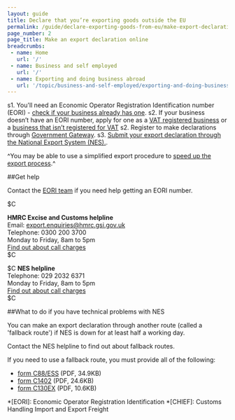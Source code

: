```yaml
---
layout: guide
title: Declare that you’re exporting goods outside the EU
permalink: /guide/declare-exporting-goods-from-eu/make-export-declaration-online.html
page_number: 2
page_title: Make an export declaration online
breadcrumbs:
 - name: Home
   url: '/'
 - name: Business and self employed
   url: '/'
 - name: Exporting and doing business abroad
   url: '/topic/business-and-self-employed/exporting-and-doing-business-abroad.html'   
---
```


s1. You'll need an Economic Operator Registration Identification number (EORI) - [check if your business already has one](http://ec.europa.eu/taxation_customs/dds2/eos/eori_validation.jsp?Lang=en). 
s2. If your business doesn’t have an EORI number, apply for one as a [VAT registered business](https://online.hmrc.gov.uk/shortforms/form/EORIVAT) or a [business that isn’t registered for VAT](https://online.hmrc.gov.uk/shortforms/form/EORINonVATExport)
s2. Register to make declarations through [Government Gateway](http://www.gateway.gov.uk/).
s3. [Submit your export declaration through the National Export System (NES).](https://secure.hmce.gov.uk/ecom/login/index.html).

^You may be able to use a simplified export procedure to [speed up the export process](/link).^

##Get help

Contact the [EORI team](https://online.hmrc.gov.uk/shortforms/form/EORIContact) if you need help getting an EORI number.

$C 

**HMRC Excise and Customs helpline**  
Email: <export.enquiries@hmrc.gsi.gov.uk>    
Telephone: 0300 200 3700   
Monday to Friday, 8am to 5pm      
[Find out about call charges](/call-charges)      
$C 

$C 
**NES helpline**  
Telephone: 029 2032 6371   
Monday to Friday, 8am to 5pm      
[Find out about call charges](/call-charges)     
$C  

##What to do if you have technical problems with NES

You can make an export declaration through another route (called a 'fallback route') if NES is down for at least half a working day. 

Contact the NES helpline to find out about fallback routes.

If you need to use a fallback route, you must provide all of the following:

- [form C88/ESS](https://www.gov.uk/government/uploads/system/uploads/attachment_data/file/386159/c88-ess.pdf) (PDF, 34.9KB)    
- [form C1402](https://www.gov.uk/government/uploads/system/uploads/attachment_data/file/374217/c1402f.pdf) (PDF, 24.6KB)
- [form C130EX](https://www.gov.uk/government/uploads/system/uploads/attachment_data/file/374206/c130ex.pdf) (PDF, 10.6KB) 

*[EORI]: Economic Operator Registration Identification 
*[CHIEF]: Customs Handling Import and Export Freight
